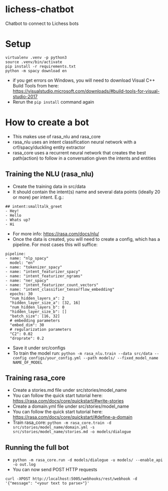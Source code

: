 # lichess-chatbot
Chatbot to connect to Lichess bots

# Setup
```
virtualenv .venv -p python3
source .venv/bin/activate
pip install -r requirements.txt
python -m spacy download en
```

- if you get errors on Windows, you will need to download Visual C++ Build Tools from here: https://visualstudio.microsoft.com/downloads/#build-tools-for-visual-studio-2017
- Rerun the `pip install` command again

# How to create a bot
- This makes use of rasa_nlu and rasa_core
- rasa_nlu uses an intent classification neural network with a crf/spacy/duckling entity extractor
- rasa_core uses a recurrent neural network that creates the best path(action) to follow in a conversation given the intents and entities

## Training the NLU (rasa_nlu)
- Create the training data in src/data
- It should contain the intent(s) name and several data points (ideally 20 or more) per intent. E.g.:
```
## intent:smalltalk_greet
- Hey!
- Hello
- Whats up?
- Hi
```
- For more info: https://rasa.com/docs/nlu/
- Once the data is created, you will need to create a config, which has a pipeline. For most cases this will suffice:
```
pipeline:
- name: "nlp_spacy"
  model: "en"
- name: "tokenizer_spacy"
- name: "intent_featurizer_spacy"
- name: "intent_featurizer_ngrams"
- name: "ner_spacy"
- name: "intent_featurizer_count_vectors"
- name: "intent_classifier_tensorflow_embedding"
  epochs: 30
  "num_hidden_layers_a": 2
  "hidden_layer_size_a": [32, 16]
  "num_hidden_layers_b": 0
  "hidden_layer_size_b": []
  "batch_size": [16, 32]
  # embedding parameters
  "embed_dim": 30
  # regularization parameters
  "C2": 0.02
  "droprate": 0.2
```
- Save it under src/configs
- To train the model run: ```python -m rasa_nlu.train --data src/data --config configs/your_config.yml --path models/ --fixed_model_name NAME_OF_MODEL```

## Training rasa_core
- Create a stories.md file under src/stories/model_name
- You can follow the quick start tutorial here: https://rasa.com/docs/core/quickstart/#write-stories
- Create a domain.yml file under src/stories/model_name
- You can follow the quick start tutorial here: https://rasa.com/docs/core/quickstart/#define-a-domain
- Train rasa_core: ```python -m rasa_core.train -d src/stories/model_name/domain.yml -s src/stories/model_name/stories.md -o models/dialogue```

## Running the full bot
- ```python -m rasa_core.run -d models/dialogue -u models/ --enable_api -o out.log```
- You can now send POST HTTP requests
```
curl -XPOST http://localhost:5005/webhooks/rest/webhook -d '{"message": "<your text to parse>"}'
```
